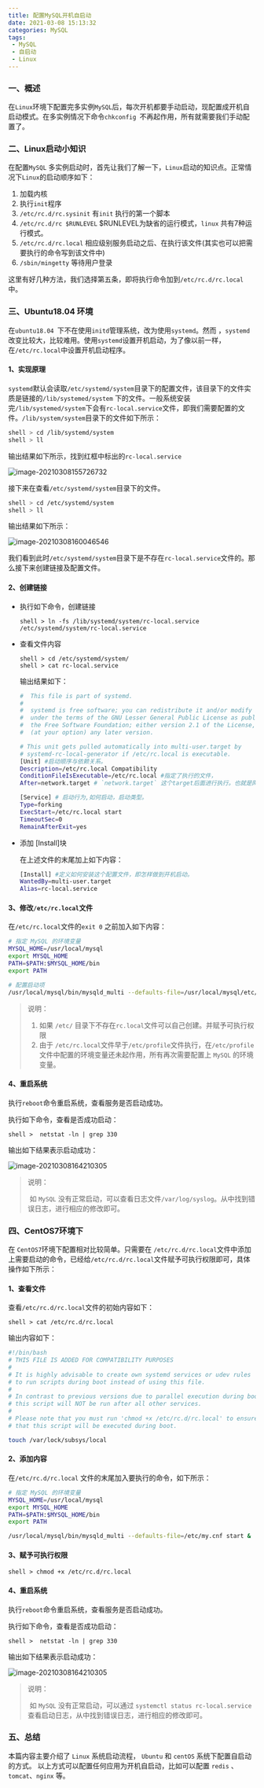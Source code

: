 ```yaml
---
title: 配置MySQL开机自启动
date: 2021-03-08 15:13:32
categories: MySQL
tags: 
 - MySQL
 - 自启动
 - Linux
---
```




### 一、概述

在`Linux`环境下配置完多实例`MySQL`后，每次开机都要手动启动，现配置成开机自启动模式。在多实例情况下命令`chkconfig `不再起作用，所有就需要我们手动配置了。

### 二、Linux启动小知识

在配置`MySQL` 多实例启动时，首先让我们了解一下，`Linux`启动的知识点。正常情况下`Linux`的启动顺序如下：

1. 加载内核
2. 执行`init`程序
3. `/etc/rc.d/rc.sysinit`  有`init` 执行的第一个脚本
4. `/etc/rc.d/rc $RUNLEVEL`   $RUNLEVEL为缺省的运行模式，`linux` 共有7种运行模式。
5.  `/etc/rc.d/rc.local`  相应级别服务启动之后、在执行该文件(其实也可以把需要执行的命令写到该文件中)
6. `/sbin/mingetty`   等待用户登录

这里有好几种方法，我们选择第五条，即将执行命令加到`/etc/rc.d/rc.local` 中。

<!--more-->

### 三、Ubuntu18.04  环境

在`ubuntu18.04 `下不在使用`initd`管理系统，改为使用`systemd`。然而 ，`systemd`改变比较大，比较难用。使用`systemd`设置开机启动，为了像以前一样，在`/etc/rc.local`中设置开机启动程序。

#### 1、实现原理

`systemd`默认会读取`/etc/systemd/system`目录下的配置文件，该目录下的文件实质是链接的`/lib/systemed/system` 下的文件。一般系统安装完`/lib/systemed/system`下会有`rc-local.service`文件，即我们需要配置的文件。`/lib/system/system`目录下的文件如下所示：

```bash
shell > cd /lib/systemd/system
shell > ll
```

输出结果如下所示，找到红框中标出的`rc-local.service`

![image-20210308155726732](2021/03/08/mysql-auto-start/image-20210308155726732.png)

接下来在查看`/etc/systemd/system`目录下的文件。

```bash
shell > cd /etc/systemd/system
shell > ll
```

输出结果如下所示：

![image-20210308160046546](2021/03/08/mysql-auto-start/image-20210308160046546.png)

我们看到此时`/etc/systemd/system`目录下是不存在`rc-local.service`文件的。那么接下来创建链接及配置文件。

#### 2、创建链接

- 执行如下命令，创建链接

  ```shell
  shell > ln -fs /lib/systemd/system/rc-local.service /etc/systemd/system/rc-local.service
  ```

- 查看文件内容

  ```shell
  shell > cd /etc/systemd/system/ 
  shell > cat rc-local.service
  ```

  输出结果如下：

  ```bash
  #  This file is part of systemd.
  #
  #  systemd is free software; you can redistribute it and/or modify it
  #  under the terms of the GNU Lesser General Public License as published by
  #  the Free Software Foundation; either version 2.1 of the License, or
  #  (at your option) any later version.
  
  # This unit gets pulled automatically into multi-user.target by
  # systemd-rc-local-generator if /etc/rc.local is executable.
  [Unit] #启动顺序与依赖关系。
  Description=/etc/rc.local Compatibility
  ConditionFileIsExecutable=/etc/rc.local #指定了执行的文件，
  After=network.target # `network.target` 这个target后面进行执行。也就是网络启动完成之后，执行` /etc/rc.local` 文件。
  
  [Service] # 启动行为,如何启动，启动类型。
  Type=forking
  ExecStart=/etc/rc.local start
  TimeoutSec=0
  RemainAfterExit=yes
  ```

- 添加 [Install]块

  在上述文件的末尾加上如下内容：

  ```bash
  [Install] #定义如何安装这个配置文件，即怎样做到开机启动。
  WantedBy=multi-user.target
  Alias=rc-local.service
  ```

#### 3、修改`/etc/rc.local`文件

在`/etc/rc.local`文件的`exit 0` 之前加入如下内容：

```bash
# 指定 MySQL 的环境变量
MYSQL_HOME=/usr/local/mysql
export MYSQL_HOME
PATH=$PATH:$MYSQL_HOME/bin
export PATH

# 配置启动项
/usr/local/mysql/bin/mysqld_multi --defaults-file=/usr/local/mysql/etc/my.cnf start &

```

> 说明：
>
> 1. 如果 `/etc/` 目录下不存在`rc.local`文件可以自己创建。并赋予可执行权限
> 2. 由于 `/etc/rc.local`文件早于`/etc/profile`文件执行，在`/etc/profile`文件中配置的环境变量还未起作用，所有再次需要配置上 `MySQL` 的环境变量。

#### 4、重启系统

执行`reboot`命令重启系统，查看服务是否启动成功。

执行如下命令，查看是否成功启动：

```shell
shell >  netstat -ln | grep 330
```

输出如下结果表示启动成功：

![image-20210308164210305](2021/03/08/mysql-auto-start/image-20210308164210305.png)



> 说明：
>
> ​     如 `MySQL` 没有正常启动，可以查看日志文件`/var/log/syslog`。从中找到错误日志，进行相应的修改即可。

### 四、CentOS7环境下

在 `CentOS7`环境下配置相对比较简单。只需要在 `/etc/rc.d/rc.local`文件中添加上需要启动的命令，已经给`/etc/rc.d/rc.local`文件赋予可执行权限即可，具体操作如下所示：

#### 1、查看文件

查看`/etc/rc.d/rc.local`文件的初始内容如下：

```shell
shell > cat /etc/rc.d/rc.local
```

 输出内容如下：

```bash
#!/bin/bash
# THIS FILE IS ADDED FOR COMPATIBILITY PURPOSES
#
# It is highly advisable to create own systemd services or udev rules
# to run scripts during boot instead of using this file.
#
# In contrast to previous versions due to parallel execution during boot
# this script will NOT be run after all other services.
#
# Please note that you must run 'chmod +x /etc/rc.d/rc.local' to ensure
# that this script will be executed during boot.

touch /var/lock/subsys/local

```

#### 2、添加内容

在`/etc/rc.d/rc.local` 文件的末尾加入要执行的命令，如下所示：

```bash
# 指定 MySQL 的环境变量
MYSQL_HOME=/usr/local/mysql
export MYSQL_HOME
PATH=$PATH:$MYSQL_HOME/bin
export PATH

/usr/local/mysql/bin/mysqld_multi --defaults-file=/etc/my.cnf start &
```

#### 3、赋予可执行权限

```shell
shell > chmod +x /etc/rc.d/rc.local
```

#### 4、重启系统

执行`reboot`命令重启系统，查看服务是否启动成功。

执行如下命令，查看是否成功启动：

```shell
shell >  netstat -ln | grep 330
```

输出如下结果表示启动成功：

![image-20210308164210305](2021/03/08/mysql-auto-start/image-20210308164210305.png)

> 说明：
>
> ​     如 `MySQL` 没有正常启动，可以通过 `systemctl status rc-local.service` 查看启动日志，从中找到错误日志，进行相应的修改即可。



### 五、总结

本篇内容主要介绍了 `Linux` 系统启动流程， `Ubuntu`  和 `centOS` 系统下配置自启动的方式。 以上方式可以配置任何应用为开机自启动，比如可以配置 `redis` 、`tomcat`、`nginx` 等。